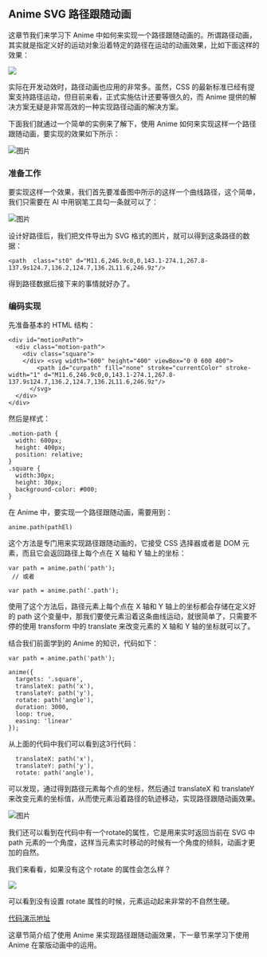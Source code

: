 ## Anime SVG 路径跟随动画

这章节我们来学习下 Anime 中如何来实现一个路径跟随动画的。所谓路径动画，其实就是指定义好的运动对象沿着特定的路径在运动的动画效果，比如下面这样的效果：


![](https://p1-jj.byteimg.com/tos-cn-i-t2oaga2asx/gold-user-assets/2018/12/9/16792deb76878f41~tplv-t2oaga2asx-image.image)

实际在开发动效时，路径动画也应用的非常多。虽然，CSS 的最新标准已经有提案支持路径运动，但目前来看，正式实施估计还要等很久的，而 Anime 提供的解决方案无疑是非常高效的一种实现路径动画的解决方案。

下面我们就通过一个简单的实例来了解下，使用 Anime 如何来实现这样一个路径跟随动画，要实现的效果如下所示：

![图片](https://p1-jj.byteimg.com/tos-cn-i-t2oaga2asx/gold-user-assets/2018/12/9/16792de1dce04c0c~tplv-t2oaga2asx-image.image)

### 准备工作

要实现这样一个效果，我们首先要准备图中所示的这样一个曲线路径，这个简单，我们只需要在 AI 中用钢笔工具勾一条就可以了：

![图片](https://p1-jj.byteimg.com/tos-cn-i-t2oaga2asx/gold-user-assets/2018/12/9/16792de1d85b8c7f~tplv-t2oaga2asx-image.image)

设计好路径后，我们把文件导出为 SVG 格式的图片，就可以得到这条路径的数据：

```
<path  class="st0" d="M11.6,246.9c0,0,143.1-274.1,267.8-137.9s124.7,136.2,124.7,136.2L11.6,246.9z"/>
```
得到路径数据后接下来的事情就好办了。

### 编码实现

先准备基本的 HTML 结构：

```
<div id="motionPath">
  <div class="motion-path">
    <div class="square">
    </div> <svg width="600" height="400" viewBox="0 0 600 400">
        <path id="curpath" fill="none" stroke="currentColor" stroke-width="1" d="M11.6,246.9c0,0,143.1-274.1,267.8-137.9s124.7,136.2,124.7,136.2L11.6,246.9z"/>
      </svg> 
  </div>
</div>

```
然后是样式：

```
.motion-path {
  width: 600px;
  height: 400px;
  position: relative;
}
.square {
  width:30px;
  height: 30px;
  background-color: #000;
}
```
在 Anime 中，要实现一个路径跟随动画，需要用到：

```
anime.path(pathEl)
```

这个方法是专门用来实现路径跟随动画的，它接受 CSS 选择器或者是 DOM 元素，而且它会返回路径上每个点在 X 轴和 Y 轴上的坐标：

```
var path = anime.path('path');
 // 或者
 
var path = anime.path('.path');
```
 
使用了这个方法后，路径元素上每个点在 X 轴和 Y 轴上的坐标都会存储在定义好的 path 这个变量中，那我们要使元素沿着这条曲线运动，就很简单了，只需要不停的使用 transform 中的 translate 来改变元素的 X 轴和 Y 轴的坐标就可以了。

结合我们前面学到的 Anime 的知识，代码如下：

```
var path = anime.path('path');

anime({
  targets: '.square',
  translateX: path('x'),
  translateY: path('y'),
  rotate: path('angle'),
  duration: 3000,
  loop: true,
  easing: 'linear'
});
```

从上面的代码中我们可以看到这3行代码：

```
  translateX: path('x'),
  translateY: path('y'),
  rotate: path('angle'),
```

可以发现，通过得到路径元素每个点的坐标，然后通过 translateX 和 translateY 来改变元素的坐标值，从而使元素沿着路径的轨迹移动，实现路径跟随动画效果。

![图片](https://p1-jj.byteimg.com/tos-cn-i-t2oaga2asx/gold-user-assets/2018/12/9/16792de1dce04c0c~tplv-t2oaga2asx-image.image)

我们还可以看到在代码中有一个rotate的属性，它是用来实时返回当前在 SVG 中 path 元素的一个角度，这样当元素实时移动的时候有一个角度的倾斜，动画才更加的自然。

我们来看看，如果没有这个 rotate 的属性会怎么样？

![](https://p1-jj.byteimg.com/tos-cn-i-t2oaga2asx/gold-user-assets/2019/3/6/16951bcd49d31c2b~tplv-t2oaga2asx-image.image)

可以看到没有设置 rotate 属性的时候，元素运动起来非常的不自然生硬。

[代码演示地址](https://codepen.io/janily/pen/roNebb)

这章节简介绍了使用 Anime 来实现路径跟随动画效果，下一章节来学习下使用 Anime 在蒙版动画中的运用。

